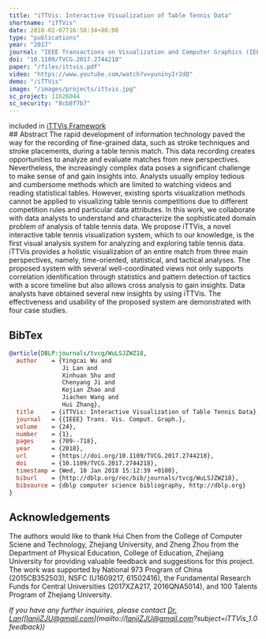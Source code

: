 ```yaml
---
title: "iTTVis: Interactive Visualization of Table Tennis Data"
shortname: "iTTVis"
date: 2018-02-07T16:58:34+08:00
type: "publications"
year: "2017"
journal: "IEEE Transactions on Visualization and Computer Graphics (IEEE InfoVis 2017)"
doi: "10.1109/TVCG.2017.2744218"
paper: "/files/ittvis.pdf"
video: "https://www.youtube.com/watch?v=yuninyIr2dQ"
demo: "/iTTVis"
image: "/images/projects/ittvis.jpg"
sc_project: 11626044
sc_security: "8cb8f7b7"
---
```

<div class="subtitle">
  included in <a href="/ittvis_framework">iTTVis Framework</a>
</div>
## Abstract
The rapid development of information technology paved the way for the recording of fine-grained data, such as stroke
techniques and stroke placements, during a table tennis match. This data recording creates opportunities to analyze and evaluate
matches from new perspectives. Nevertheless, the increasingly complex data poses a significant challenge to make sense of and gain
insights into. Analysts usually employ tedious and cumbersome methods which are limited to watching videos and reading statistical
tables. However, existing sports visualization methods cannot be applied to visualizing table tennis competitions due to different
competition rules and particular data attributes. In this work, we collaborate with data analysts to understand and characterize the
sophisticated domain problem of analysis of table tennis data. We propose iTTVis, a novel interactive table tennis visualization system,
which to our knowledge, is the first visual analysis system for analyzing and exploring table tennis data. iTTVis provides a holistic
visualization of an entire match from three main perspectives, namely, time-oriented, statistical, and tactical analyses. The proposed
system with several well-coordinated views not only supports correlation identification through statistics and pattern detection of tactics
with a score timeline but also allows cross analysis to gain insights. Data analysts have obtained several new insights by using iTTVis.
The effectiveness and usability of the proposed system are demonstrated with four case studies.

## BibTex
```bibtex
@article{DBLP:journals/tvcg/WuLSJZWZ18,
  author    = {Yingcai Wu and
               Ji Lan and
               Xinhuan Shu and
               Chenyang Ji and
               Kejian Zhao and
               Jiachen Wang and
               Hui Zhang},
  title     = {iTTVis: Interactive Visualization of Table Tennis Data},
  journal   = {{IEEE} Trans. Vis. Comput. Graph.},
  volume    = {24},
  number    = {1},
  pages     = {709--718},
  year      = {2018},
  url       = {https://doi.org/10.1109/TVCG.2017.2744218},
  doi       = {10.1109/TVCG.2017.2744218},
  timestamp = {Wed, 10 Jan 2018 15:12:39 +0100},
  biburl    = {http://dblp.org/rec/bib/journals/tvcg/WuLSJZWZ18},
  bibsource = {dblp computer science bibliography, http://dblp.org}
}
```

## Acknowledgements
The authors would like to thank Hui Chen from the College of Computer Sciene and Technology, Zhejiang University, and Zheng Zhou from the Department of Physical Education, College of Education, Zhejiang University for providing valuable feedback and suggestions for this project. The work was supported by National 973 Program of China (2015CB352503), NSFC (U1609217, 61502416), the Fundamental Research Funds for Central Universities (2017XZA217, 2016QNA5014), and 100 Talents Program of Zhejiang University.



*If you have any further inquiries, please contact [Dr. Lan](lanjizju.github.io/)([lanjiZJU@gmail.com](mailto://lanjiZJU@gmail.com?subject=iTTVis_1.0 feedback))*
